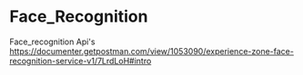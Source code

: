 # Face_Recognition
Face_recognition Api's
https://documenter.getpostman.com/view/1053090/experience-zone-face-recognition-service-v1/7LrdLoH#intro

